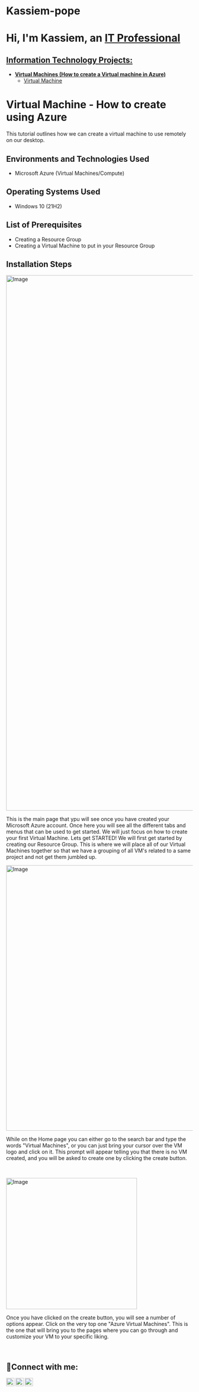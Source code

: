 # Kassiem-pope
<h1>Hi, I'm Kassiem, an <a href="https://linkedin.com/in/kassiem">IT Professional</h1>

<h2>Information Technology Projects:</h2>

- <b>Virtual Machines (How to create a Virtual machine in Azure)</b>
  - [Virtual Machine ](https://github.com/kpope1206/virtualmachine)
 

<h1>Virtual Machine - How to create using Azure</h1>
This tutorial outlines how we can create a virtual machine to use remotely on our desktop.<br />




<h2>Environments and Technologies Used</h2>

- Microsoft Azure (Virtual Machines/Compute)

<h2>Operating Systems Used </h2>

- Windows 10</b> (21H2)

<h2>List of Prerequisites</h2>

- Creating a Resource Group
- Creating a Virtual Machine to put in your Resource Group 


<h2>Installation Steps</h2>

<p>
<img width="1440" alt="Image" src="https://github.com/user-attachments/assets/c41bb9ce-bf48-4f1a-84ed-6fd9a99498ce" />
</p>
<p>
This is the main page that ypu will see once you have created your Microsoft Azure account. Once here you will see all the different tabs and menus that can be used to get started. We will just focus on how to create your first Virtual Machine. Lets get STARTED! 
We will first get started by creating our Resource Group. This is where we will place all of our Virtual Machines together so that we have a grouping of all VM's related to a same project and not get them jumbled up.
</p>
<img width="714" alt="Image" src="https://github.com/user-attachments/assets/d0f91262-d2c5-4668-b37b-c22bb57a43ed" />
<br />


<p>
While on the Home page you can either go to the search bar and type the words "Virtual Machines", or you can just bring your cursor over the VM logo and click on it. This prompt will appear telling you that there is no VM created, and you will be asked to create one by clicking the create button. 
</p>
<br />

<p>
<img width="353" alt="Image" src="https://github.com/user-attachments/assets/5d0addf9-a9e4-4fb9-8d3a-2730608671b2" />
</p>
<p>
Once you have clicked on the create button, you will see a number of options appear. Click on the very top one "Azure Virtual Machines". This is the one that will bring you to the pages where you can go through and customize your VM to your specific liking.
</p>
<br />

<h2>🤳Connect with me:</h2>

[<img align="left" alt="Josh | Twitter" width="22px" src="https://cdn.jsdelivr.net/npm/simple-icons@v3/icons/twitter.svg" />][twitter]
[<img align="left" alt="Josh | LinkedIn" width="22px" src="https://cdn.jsdelivr.net/npm/simple-icons@v3/icons/linkedin.svg" />][linkedin]
[<img align="left" alt="Josh | Instagram" width="22px" src="https://cdn.jsdelivr.net/npm/simple-icons@v3/icons/instagram.svg" />][instagram]

[twitter]: https://twitter.com/Josh
[instagram]: https://www.instagram.com/Josh
[linkedin]: https://linkedin.com/in/Josh
